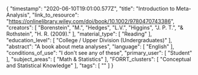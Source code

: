 {
    "timestamp": "2020-06-10T19:01:00.577Z",
    "title": "Introduction to Meta-Analysis",
    "link_to_resource": "https://onlinelibrary.wiley.com/doi/book/10.1002/9780470743386",
    "creators": [
        "Borenstein",
        "M.",
        "Hedges",
        "L.V.",
        "Higgins",
        "J. P. T.",
        "& Rothstein",
        "H. R. (2009)."
    ],
    "material_type": [
        "Reading"
    ],
    "education_level": [
        "College / Upper Division (Undergraduates)"
    ],
    "abstract": "A book about meta analyses",
    "language": [
        "English"
    ],
    "conditions_of_use": "I don't see any of these",
    "primary_user": [
        "Student"
    ],
    "subject_areas": [
        "Math & Statistics"
    ],
    "FORRT_clusters": [
        "Conceptual and Statistical Knowledge"
    ],
    "tags": [
        ""
    ]
}